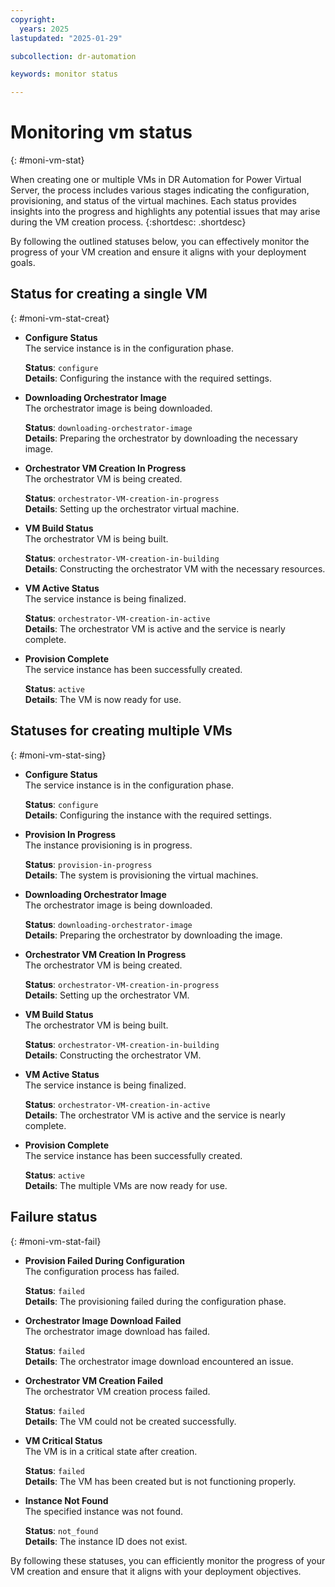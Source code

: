 ```yaml
---
copyright:
  years: 2025
lastupdated: "2025-01-29"

subcollection: dr-automation

keywords: monitor status

---
```


# Monitoring vm status
{: #moni-vm-stat}

When creating one or multiple VMs in DR Automation for Power Virtual Server, the process includes various stages indicating the configuration, provisioning, and status of the virtual machines. Each status provides insights into the progress and highlights any potential issues that may arise during the VM creation process.
{:shortdesc: .shortdesc}

By following the outlined statuses below, you can effectively monitor the progress of your VM creation and ensure it aligns with your deployment goals.

## Status for creating a single VM
{: #moni-vm-stat-creat}

- **Configure Status**  
  The service instance is in the configuration phase.

  **Status**: `configure`  
  **Details**: Configuring the instance with the required settings.

- **Downloading Orchestrator Image**  
  The orchestrator image is being downloaded.
  
  **Status**: `downloading-orchestrator-image`  
  **Details**: Preparing the orchestrator by downloading the necessary image.

- **Orchestrator VM Creation In Progress**  
  The orchestrator VM is being created.

  **Status**: `orchestrator-VM-creation-in-progress`  
  **Details**: Setting up the orchestrator virtual machine.

- **VM Build Status**  
  The orchestrator VM is being built.

  **Status**: `orchestrator-VM-creation-in-building`  
  **Details**: Constructing the orchestrator VM with the necessary resources.

- **VM Active Status**  
  The service instance is being finalized.

  **Status**: `orchestrator-VM-creation-in-active`  
  **Details**: The orchestrator VM is active and the service is nearly complete.

- **Provision Complete**  
  The service instance has been successfully created.

  **Status**: `active`  
  **Details**: The VM is now ready for use.

## Statuses for creating multiple VMs
{: #moni-vm-stat-sing}

- **Configure Status**  
  The service instance is in the configuration phase.

  **Status**: `configure`  
  **Details**: Configuring the instance with the required settings.

- **Provision In Progress**  
  The instance provisioning is in progress.

  **Status**: `provision-in-progress`  
  **Details**: The system is provisioning the virtual machines.

- **Downloading Orchestrator Image**  
  The orchestrator image is being downloaded.

  **Status**: `downloading-orchestrator-image`  
  **Details**: Preparing the orchestrator by downloading the image.

- **Orchestrator VM Creation In Progress**  
  The orchestrator VM is being created.

  **Status**: `orchestrator-VM-creation-in-progress`  
  **Details**: Setting up the orchestrator VM.

- **VM Build Status**  
  The orchestrator VM is being built.

  **Status**: `orchestrator-VM-creation-in-building`  
  **Details**: Constructing the orchestrator VM.

- **VM Active Status**  
  The service instance is being finalized.

  **Status**: `orchestrator-VM-creation-in-active`  
  **Details**: The orchestrator VM is active and the service is nearly complete.

- **Provision Complete**  
  The service instance has been successfully created.

  **Status**: `active`  
  **Details**: The multiple VMs are now ready for use.

## Failure status
{: #moni-vm-stat-fail}

- **Provision Failed During Configuration**  
  The configuration process has failed.

  **Status**: `failed`  
  **Details**: The provisioning failed during the configuration phase.

- **Orchestrator Image Download Failed**  
  The orchestrator image download has failed.

  **Status**: `failed`  
  **Details**: The orchestrator image download encountered an issue.

- **Orchestrator VM Creation Failed**  
  The orchestrator VM creation process failed.

  **Status**: `failed`  
  **Details**: The VM could not be created successfully.

- **VM Critical Status**  
  The VM is in a critical state after creation.

  **Status**: `failed`  
  **Details**: The VM has been created but is not functioning properly.

- **Instance Not Found**  
  The specified instance was not found.

  **Status**: `not_found`  
  **Details**: The instance ID does not exist.

By following these statuses, you can efficiently monitor the progress of your VM creation and ensure that it aligns with your deployment objectives.
